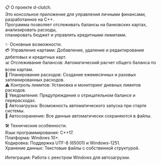 📋 О проекте d-clutch.  
Это консольное приложение для управления личными финансами, разработанное на C++.  
Программа позволяет отслеживать балансы на банковских картах, анализировать расходы,  
планировать бюджет и управлять кредитными лимитами.  

✨ Основные возможности.  
 💳 Управление картами: Добавление, удаление и редактирование дебетовых и кредитных карт.  
 📊 Отслеживание балансов: Автоматический расчет общего баланса по всем картам.  
 📅 Планирование расходов: Создание ежемесячных и разовых запланированных расходов.  
 ⚠️ Контроль лимитов: Установка и мониторинг дневных лимитов расходов.  
 🔔 Уведомления: Предупреждения о отрицательном балансе и перерасходах.  
 🚀 Автозагрузка: Возможность автоматического запуска при старте системы.  
 💾 Автосохранение: Все данные автоматически сохраняются в файлы.  

🛠️ Технические особенности.  
Язык программирования: C++17.  
Платформа: Windows 10+.  
Кодировка: Поддержка UTF-8 (65001) и Windows-1251.  
Хранение данных: Текстовые файлы с собственной структурой.   

Интеграция: Работа с реестром Windows для автозагрузки.




